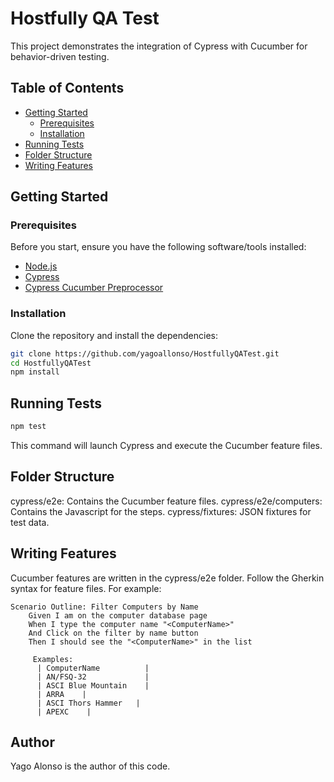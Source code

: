# Hostfully QA Test

This project demonstrates the integration of Cypress with Cucumber for behavior-driven testing.

## Table of Contents

- [Getting Started](#getting-started)
  - [Prerequisites](#prerequisites)
  - [Installation](#installation)
- [Running Tests](#running-tests)
- [Folder Structure](#folder-structure)
- [Writing Features](#writing-features)

## Getting Started


### Prerequisites


Before you start, ensure you have the following software/tools installed:

- [Node.js](https://nodejs.org/)
- [Cypress](https://www.cypress.io/)
- [Cypress Cucumber Preprocessor](https://www.npmjs.com/package/cypress-cucumber-preprocessor)

### Installation

Clone the repository and install the dependencies:

```bash
git clone https://github.com/yagoallonso/HostfullyQATest.git
cd HostfullyQATest
npm install
```
## Running Tests
```bash
npm test
```
This command will launch Cypress and execute the Cucumber feature files.

## Folder Structure

cypress/e2e: Contains the Cucumber feature files.
cypress/e2e/computers: Contains the Javascript for the steps.
cypress/fixtures: JSON fixtures for test data.

## Writing Features

Cucumber features are written in the cypress/e2e folder. 
Follow the Gherkin syntax for feature files. For example:

```gherkin
Scenario Outline: Filter Computers by Name
    Given I am on the computer database page
    When I type the computer name "<ComputerName>"
    And Click on the filter by name button
    Then I should see the "<ComputerName>" in the list

     Examples:
      | ComputerName          |
      | AN/FSQ-32             |
      | ASCI Blue Mountain    |
      | ARRA    |
      | ASCI Thors Hammer   |
      | APEXC    |
```
## Author

Yago Alonso is the author of this code.

